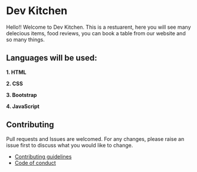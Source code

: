 # Dev Kitchen
 Hello!! Welcome to Dev Kitchen. This is a restuarent, here you will see many delecious items, food reviews, you can book a table from our website and so many things.

## Languages will be used:

 **1. HTML**
 
 **2. CSS**
 
 **3. Bootstrap**
 
 **4. JavaScript**

## Contributing
Pull requests and Issues are welcomed. For any changes, please raise an issue first to discuss what you would like to change.

- [Contributing guidelines](https://github.com/sifa123/Dev-Kitchen/blob/main/CONTRIBUTING.md)
- [Code of conduct](https://github.com/sifa123/Dev-Kitchen/blob/main/CODE_OF_CONDUCT.md)



